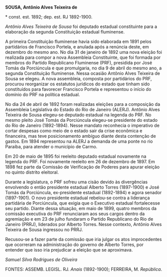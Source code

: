 **SOUSA, Antônio Alves Teixeira de**

\* const. est. 1892; dep. est. RJ 1892-1900.

*Antônio Alves Teixeira de* *Sousa* foi deputado estadual constituinte
para a elaboração da segunda Constituição estadual fluminense.

A primeira Constituição fluminense havia sido elaborada em 1891 pelos
partidários de Francisco Portela, e anulada após a renúncia deste, em
dezembro do mesmo ano. No dia 31 de janeiro de 1892 uma nova eleição foi
realizada para compor a nova Assembleia Constituinte, que foi formada
por membros do Partido Republicano Fluminense (PRF), presidida por José
Tomás da Porciúncula e que promulgaria, no dia 9 de abril do mesmo ano,
a segunda Constituição fluminense. Nessa ocasião Antônio Alves Teixeira
de Sousa se elegeu. A nova assembleia, composta por partidários do PRF,
procurou reorganizar os estatutos jurídicos do estado que tinham sido
constituídos para favorecer Francisco Portela e representou o início do
domínio do PRF na política estadual.

No dia 24 de abril de 1892 foram realizadas eleições para a composição
da Assembleia Legislativa do Estado do Rio de Janeiro (ALERJ). Antônio
Alves Teixeira de Sousa elegeu-se deputado estadual na legenda do PRF.
No mesmo pleito José Tomás da Porciúncula elegeu-se presidente do estado
do Rio de Janeiro (1892-1894). Nesse mandato reconhecia o imperativo de
cortar despesas como meio de o estado sair da crise econômica e
financeira, mas teve posicionamento ambíguo diante desta contenção de
gastos. Em 1894 representou na ALERJ a demanda de uma ponte no rio
Paraíba, para atender o município de Carmo.

Em 20 de maio de 1895 foi reeleito deputado estadual novamente na
legenda do PRF. Foi novamente reeleito em 26 de dezembro de 1897. Em
1898 fez parte da Comissão de Verificação de Poderes para apurar eleição
no quinto distrito eleitoral.

Durante a legislatura, o PRF sofreu uma cisão devido às divergências
envolvendo o então presidente estadual Alberto Torres (1897-1900) e José
Tomás da Porciúncula, ex-presidente estadual (1892-1894) e agora senador
(1897-1901). O novo presidente estadual rebelou-se contra a liderança
partidária de Porciúncula, que exigia que o Executivo estadual
fortalecesse seu partido. Diante dessa situação, em maio de 1899, quatro
membros da comissão executiva do PRF renunciaram aos seus cargos dentro
da agremiação e em 23 de julho fundaram o Partido Republicano do Rio de
Janeiro (PRRJ), liderados por Alberto Torres. Nesse contexto, Antônio
Alves Teixeira de Sousa ingressou no PRRJ.

Recusou-se a fazer parte da comissão que iria julgar os atos
improcedentes que ocorreram na administração do governo de Alberto
Torres, por entender que isso iria prejudicar a eleição que se
aproximava.

*Samuel Silva Rodrigues de Oliveira*

FONTES: ASSEMB. LEGISL. RJ. *Anais* (1892-1900); FERREIRA, M.
*República*.
